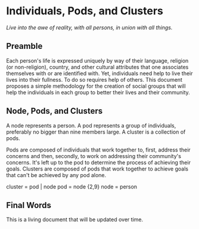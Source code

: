 # Individuals, Pods, and Clusters

_Live into the awe of reality, with all persons, in union with all things._

## Preamble

Each person's life is expressed uniquely by way of their language, religion (or non-religion), country, and other cultural attributes that one associates themselves with or are identified with. Yet, individuals need help to live their lives into their fullness. To do so requires help of others. This document proposes a simple methodology for the creation of social groups that will help the individuals in each group to better their lives and their community.

## Node, Pods, and Clusters

A node represents a person. A pod represents a group of individuals, preferably no bigger than nine members large. A cluster is a collection of pods.

Pods are composed of individuals that work together to, first, address their concerns and then, secondly, to work on addressing their community's concerns. It's left up to the pod to determine the process of achieving their goals. Clusters are composed of pods that work together to achieve goals that can't be achieved by any pod alone.

cluster = pod | node
pod = node {2,9}
node = person 

## Final Words

This is a living document that will be updated over time.

